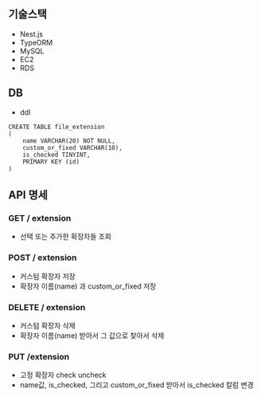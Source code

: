 
## 기술스택

- Nest.js
- TypeORM
- MySQL
- EC2
- RDS

## DB

- ddl 
```
CREATE TABLE file_extension 
(
	name VARCHAR(20) NOT NULL,
	custom_or_fixed VARCHAR(10),
	is_checked TINYINT,
	PRIMARY KEY (id)
)
```

## API 명세

### GET / extension
- 선택 또는 추가한 확장자들 조회

### POST / extension
- 커스텀 확장자 저장
- 확장자 이름(name) 과 custom_or_fixed 저장

### DELETE / extension
- 커스텀 확장자 삭제
- 확장자 이름(name) 받아서 그 값으로 찾아서 삭제

### PUT /extension
- 고정 확장자 check uncheck
- name값, is_checked, 그리고 custom_or_fixed 받아서 is_checked 칼럼 변경